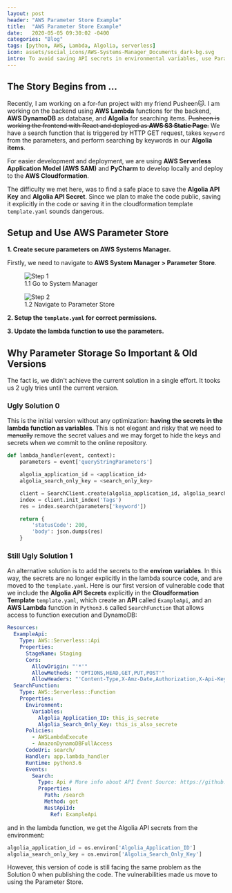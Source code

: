 ```yaml
---
layout: post
header: "AWS Parameter Store Example"
title:  "AWS Parameter Store Example"
date:   2020-05-05 09:30:02 -0400
categories: "Blog"
tags: [python, AWS, Lambda, Algolia, serverless]
icon: assets/social_icons/AWS-Systems-Manager_Documents_dark-bg.svg
intro: To avoid saving API secrets in environmental variables, use Parameter Store instead!
---
```

## The Story Begins from ...
Recently, I am working on a for-fun project with my friend Pusheen🐱. I am working on the backend using **AWS Lambda** functions for the backend, **AWS DynamoDB** as database, and **Algolia** for searching items. ~~Pusheen is working the frontend with React and deployed as **AWS S3 Static Page**.~~ We have a search function that is triggered by HTTP GET request, takes `keyword` from the parameters, and perform searching by keywords in our **Algolia items**.

For easier development and deployment, we are using **AWS Serverless Application Model (AWS SAM)** and **PyCharm** to develop locally and deploy to the **AWS Cloudformation**.

The difficulty we met here, was to find a safe place to save the **Algolia API Key** and **Algolia API Secret**. Since we plan to make the code public, saving it explicitly in the code or saving it in the cloudformation template `template.yaml` sounds dangerous.

## Setup and Use AWS Parameter Store
**1. Create secure parameters on AWS Systems Manager.**

Firstly, we need to navigate to **AWS System Manager > Parameter Store**.
<figure>
  <img src="{{site.baseurl}}/assets/img/parameter_store/step1.png" alt="Step 1"/>
  <figcaption> 1.1 Go to System Manager </figcaption>
</figure>
<figure>
  <img src="{{site.baseurl}}/assets/img/parameter_store/step2.png" alt="Step 2"/>
  <figcaption> 1.2 Navigate to Parameter Store</figcaption>
</figure>

**2. Setup the `template.yaml` for correct permissions.**

**3. Update the lambda function to use the parameters.**

## Why Parameter Storage So Important & Old Versions
The fact is, we didn't achieve the current solution in a single effort. It tooks us 2 ugly tries until the current version.
### Ugly Solution 0
This is the initial version without any optimization: __having the secrets in the lambda function as variables__. This is not elegant and risky that we need to ~~manually~~ remove the secret values and we may forget to hide the keys and secrets when we commit to the online repository.

```python
def lambda_handler(event, context):
    parameters = event['queryStringParameters']

    algolia_application_id = <application_id>
    algolia_search_only_key = <search_only_key>

    client = SearchClient.create(algolia_application_id, algolia_search_only_key)
    index = client.init_index('Tags')
    res = index.search(parameters['keyword'])

    return {
        'statusCode': 200,
        'body': json.dumps(res)
    }
```
### Still Ugly Solution 1
An alternative solution is to add the secrets to the **environ variables**. In this way, the secrets are no longer explicitly in the lambda source code, and are moved to the `template.yaml`.
Here is our first version of vulnerable code that we include the **Algolia API Secrets** explicitly in the **Cloudformation Template** `template.yaml`, which create an **API** called `ExampleApi`, and an **AWS Lambda** function in `Python3.6` called `SearchFunction` that allows access to function execution and DynamoDB:

```yaml
Resources:
  ExampleApi:
    Type: AWS::Serverless::Api
    Properties:
      StageName: Staging
      Cors:
        AllowOrigin: "'*'"
        AllowMethods: "'OPTIONS,HEAD,GET,PUT,POST'"
        AllowHeaders: "'Content-Type,X-Amz-Date,Authorization,X-Api-Key,X-Amz-Security-Token'"
  SearchFunction:
    Type: AWS::Serverless::Function
    Properties:
      Environment:
        Variables:
          Algolia_Application_ID: this_is_secrete
          Algolia_Search_Only_Key: this_is_also_secrete
      Policies:
        - AWSLambdaExecute
        - AmazonDynamoDBFullAccess
      CodeUri: search/
      Handler: app.lambda_handler
      Runtime: python3.6
      Events:
        Search:
          Type: Api # More info about API Event Source: https://github.com/awslabs/serverless-application-model/blob/master/versions/2016-10-31.md#api
          Properties:
            Path: /search
            Method: get
            RestApiId:
              Ref: ExampleApi
```
and in the lambda function, we get the Algolia API secrets from the environment:
```python
algolia_application_id = os.environ['Algolia_Application_ID']
algolia_search_only_key = os.environ['Algolia_Search_Only_Key']
```

However, this version of code is still facing the same problem as the Solution 0 when publishing the code. The vulnerabilities made us move to using the Parameter Store.
